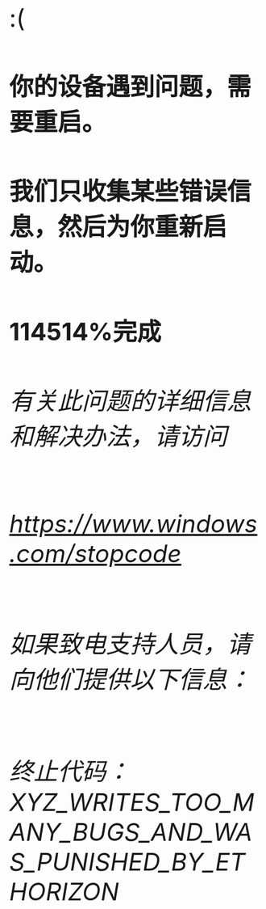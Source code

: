<font size="50">:(<font>

#### 你的设备遇到问题，需要重启。
#### 我们只收集某些错误信息，然后为你重新启动。

#### 114514%完成

###### 有关此问题的详细信息和解决办法，请访问
###### https://www.windows.com/stopcode

###### 如果致电支持人员，请向他们提供以下信息：
###### 终止代码：XYZ_WRITES_TOO_MANY_BUGS_AND_WAS_PUNISHED_BY_ETHORIZON
